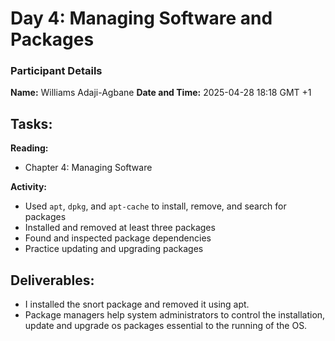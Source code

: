 # Day 4: Managing Software and Packages

### Participant Details
__Name:__ Williams Adaji-Agbane
__Date and Time:__ 2025-04-28 18:18 GMT +1

## Tasks:

__Reading:__  
- Chapter 4: Managing Software

__Activity:__
- Used `apt`, `dpkg`, and `apt-cache` to install, remove, and search for packages
- Installed and removed at least three packages
- Found and inspected package dependencies
- Practice updating and upgrading packages

## Deliverables:
- I installed the snort package and removed it using apt.
- Package managers help system administrators to control the installation, update and upgrade os packages essential to the running of the OS.